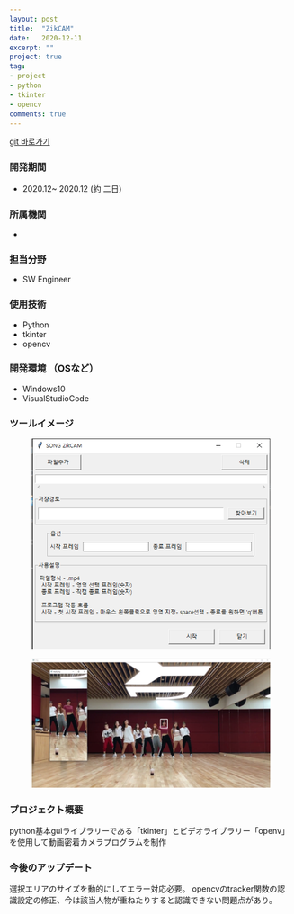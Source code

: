 ```yaml
---
layout: post
title:  "ZikCAM"
date:   2020-12-11
excerpt: ""
project: true
tag:
- project
- python
- tkinter
- opencv
comments: true
---
```

[git 바로가기](https://github.com/rssungjae1/python_project_zikcam)

### 開発期間
* 2020.12~ 2020.12 (約 二日)

### 所属機関
*  

### 担当分野
* SW Engineer

### 使用技術
* Python
* tkinter
* opencv

### 開発環境 （OSなど）
* Windows10
* VisualStudioCode

### ツールイメージ
<figure class="middle">
	<img src="..\assets\img\python_project_zikcam1.png">
</figure>
<figure class="middle">
	<img src="..\assets\img\python_project_zikcam2.png">
</figure>

### プロジェクト概要
python基本guiライブラリーである「tkinter」とビデオライブラリー「openv」を使用して動画密着カメラプログラムを制作

### 今後のアップデート
選択エリアのサイズを動的にしてエラー対応必要。
opencvのtracker関数の認識設定の修正、今は該当人物が重ねたりすると認識できない問題点があり。
